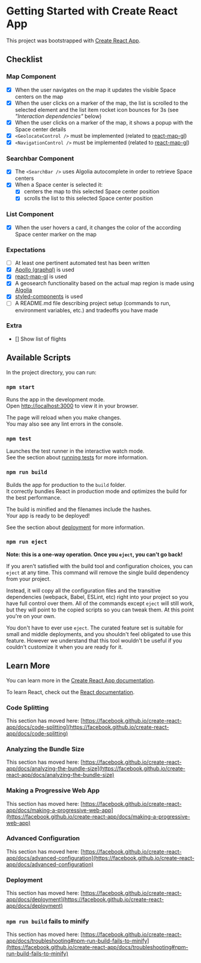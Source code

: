 # Getting Started with Create React App

This project was bootstrapped with [Create React App](https://github.com/facebook/create-react-app).

## Checklist
### Map Component
- [x] When the user navigates on the map it updates the visible Space centers on the map
- [x] When the user clicks on a marker of the map, the list is scrolled to the selected element and the list item rocket icon bounces for 3s (see _"Interaction dependencies"_ below)
- [x] When the user clicks on a marker of the map, it shows a popup with the Space center details
- [x] `<GeolocateControl />` must be implemented (related to [react-map-gl](https://visgl.github.io/react-map-gl/))
- [x] `<NavigationControl />` must be implemented (related to [react-map-gl](https://visgl.github.io/react-map-gl/))

### Searchbar Component
- [x] The `<SearchBar />` uses Algolia autocomplete in order to retrieve Space centers
- [x] When a Space center is selected it:
  - [x] centers the map to this selected Space center position
  - [x] scrolls the list to this selected Space center position

### List Component
- [x] When the user hovers a card, it changes the color of the according Space center marker on the map

### Expectations
- [ ] At least one pertinent automated test has been written
- [x] [Apollo (graphql)](https://www.apollographql.com/) is used
- [x] [react-map-gl](https://visgl.github.io/react-map-gl/) is used
- [x] A geosearch functionality based on the actual map region is made using [Algolia](https://www.algolia.com/doc/)
- [x] [styled-components](https://styled-components.com/) is used
- [ ] A README.md file describing project setup (commands to run, environment variables, etc.) and tradeoffs you have made

### Extra
- [] Show list of flights

## Available Scripts

In the project directory, you can run:

### `npm start`

Runs the app in the development mode.\
Open [http://localhost:3000](http://localhost:3000) to view it in your browser.

The page will reload when you make changes.\
You may also see any lint errors in the console.

### `npm test`

Launches the test runner in the interactive watch mode.\
See the section about [running tests](https://facebook.github.io/create-react-app/docs/running-tests) for more information.

### `npm run build`

Builds the app for production to the `build` folder.\
It correctly bundles React in production mode and optimizes the build for the best performance.

The build is minified and the filenames include the hashes.\
Your app is ready to be deployed!

See the section about [deployment](https://facebook.github.io/create-react-app/docs/deployment) for more information.

### `npm run eject`

**Note: this is a one-way operation. Once you `eject`, you can't go back!**

If you aren't satisfied with the build tool and configuration choices, you can `eject` at any time. This command will remove the single build dependency from your project.

Instead, it will copy all the configuration files and the transitive dependencies (webpack, Babel, ESLint, etc) right into your project so you have full control over them. All of the commands except `eject` will still work, but they will point to the copied scripts so you can tweak them. At this point you're on your own.

You don't have to ever use `eject`. The curated feature set is suitable for small and middle deployments, and you shouldn't feel obligated to use this feature. However we understand that this tool wouldn't be useful if you couldn't customize it when you are ready for it.

## Learn More

You can learn more in the [Create React App documentation](https://facebook.github.io/create-react-app/docs/getting-started).

To learn React, check out the [React documentation](https://reactjs.org/).

### Code Splitting

This section has moved here: [https://facebook.github.io/create-react-app/docs/code-splitting](https://facebook.github.io/create-react-app/docs/code-splitting)

### Analyzing the Bundle Size

This section has moved here: [https://facebook.github.io/create-react-app/docs/analyzing-the-bundle-size](https://facebook.github.io/create-react-app/docs/analyzing-the-bundle-size)

### Making a Progressive Web App

This section has moved here: [https://facebook.github.io/create-react-app/docs/making-a-progressive-web-app](https://facebook.github.io/create-react-app/docs/making-a-progressive-web-app)

### Advanced Configuration

This section has moved here: [https://facebook.github.io/create-react-app/docs/advanced-configuration](https://facebook.github.io/create-react-app/docs/advanced-configuration)

### Deployment

This section has moved here: [https://facebook.github.io/create-react-app/docs/deployment](https://facebook.github.io/create-react-app/docs/deployment)

### `npm run build` fails to minify

This section has moved here: [https://facebook.github.io/create-react-app/docs/troubleshooting#npm-run-build-fails-to-minify](https://facebook.github.io/create-react-app/docs/troubleshooting#npm-run-build-fails-to-minify)
